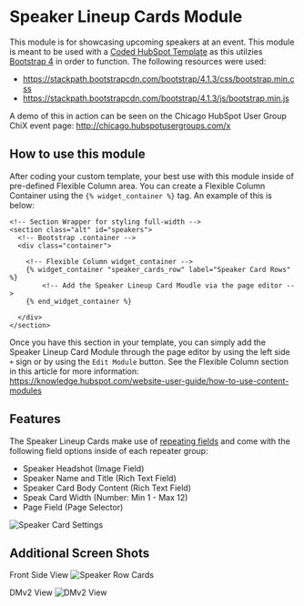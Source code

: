 # Speaker Lineup Cards Module
This module is for showcasing upcoming speakers at an event. This module is meant to be used with a [Coded HubSpot Template](https://knowledge.hubspot.com/articles/kcs_article/cos-general/build-a-custom-coded-template-in-hubspot) as this utilzies [Bootstrap 4](https://getbootstrap.com/) in order to function. The following resources were used:
* https://stackpath.bootstrapcdn.com/bootstrap/4.1.3/css/bootstrap.min.css
* https://stackpath.bootstrapcdn.com/bootstrap/4.1.3/js/bootstrap.min.js

A demo of this in action can be seen on the Chicago HubSpot User Group ChiX event page: http://chicago.hubspotusergroups.com/x

## How to use this module
After coding your custom template, your best use with this module inside of pre-defined Flexible Column area. You can create a Flexible Column Container using the `{% widget_container %}` tag. An example of this is below:

```
<!-- Section Wrapper for styling full-width -->
<section class="alt" id="speakers">
  <!-- Bootstrap .container -->
  <div class="container">
	
	<!-- Flexible Column widget_container -->
    {% widget_container "speaker_cards_row" label="Speaker Card Rows" %}
		<!-- Add the Speaker Lineup Card Moudle via the page editor -->
    {% end_widget_container %}

  </div>
</section>
```

Once you have this section in your template, you can simply add the Speaker Lineup Card Module through the page editor by using the left side `+` sign or by using the `Edit Module` button. See the Flexible Column section in this article for more information: https://knowledge.hubspot.com/website-user-guide/how-to-use-content-modules

## Features
The Speaker Lineup Cards make use of [repeating fields](https://designers.hubspot.com/docs/modules/repeating-fields-and-loops) and come with the following field options inside of each repeater group:

* Speaker Headshot (Image Field)
* Speaker Name and Title (Rich Text Field)
* Speaker Card Body Content (Rich Text Field)
* Speak Card Width (Number: Min 1 - Max 12)
* Page Field (Page Selector)

![Speaker Card Settings](https://raw.githubusercontent.com/ajlaporte/Speaker-Lineup-Cards/master/screenshots/3-speaker-card-settings.gif "Speaker Card Settings")

## Additional Screen Shots

Front Side View
![Speaker Row Cards ](https://raw.githubusercontent.com/ajlaporte/Speaker-Lineup-Cards/master/screenshots/2-speaker-row-cards.jpg "Speaker Row Cards")

DMv2 View
![DMv2 View ](https://raw.githubusercontent.com/ajlaporte/Speaker-Lineup-Cards/master/screenshots/1-behind-the-scenes.jpg "DMv2 View")
